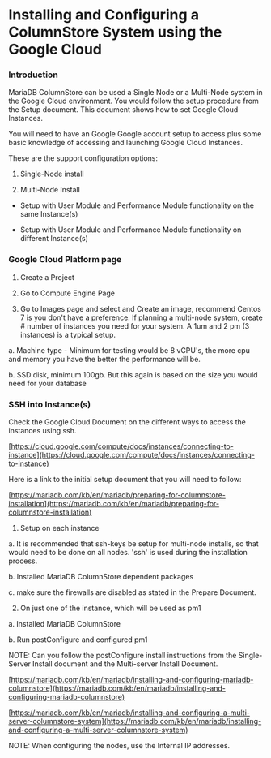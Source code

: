 # Installing and Configuring a ColumnStore System using the Google Cloud

### Introduction

MariaDB ColumnStore can be used a Single Node or a Multi-Node system in the Google Cloud environment. You would follow the setup procedure from the Setup document. This document shows how to set Google Cloud Instances.

You will need to have an Google Google account setup to access plus some basic knowledge of accessing and launching Google Cloud Instances.

These are the support configuration options:

1. Single-Node install

2. Multi-Node Install

- Setup with User Module and Performance Module functionality on the same
          Instance(s)

- Setup with User Module and Performance Module functionality on different
          Instance(s)

### Google Cloud Platform page

1. Create a Project

2. Go to Compute Engine Page

3. Go to Images page and select and Create an image, recommend Centos 7 is you don't have a preference. If planning a multi-node system, create # number of instances you need for your system. A 1um and 2 pm (3 instances) is a typical setup.

a. Machine type - Minimum for testing would be 8 vCPU's, the more cpu and 
        memory you have the better the performance will be.

b. SSD disk, minimum 100gb. But this again is based on the size you would need 
         for your database

### SSH into Instance(s)

Check the Google Cloud Document on the different ways to access the instances using ssh.

[https://cloud.google.com/compute/docs/instances/connecting-to-instance](https://cloud.google.com/compute/docs/instances/connecting-to-instance)

Here is a link to the initial setup document that you will need to follow:

[https://mariadb.com/kb/en/mariadb/preparing-for-columnstore-installation](https://mariadb.com/kb/en/mariadb/preparing-for-columnstore-installation)

1. Setup on each instance

a. It is recommended that ssh-keys be setup for multi-node installs, so that would need
        to be done on all nodes. 'ssh' is used during the installation process.

b. Installed MariaDB ColumnStore dependent packages

c. make sure the firewalls are disabled as stated in the Prepare Document.

2. On just one of the instance, which will be used as pm1

a. Installed MariaDB ColumnStore

b. Run postConfigure and configured pm1

NOTE: Can you follow the postConfigure install instructions from the Single-Server Install document and the Multi-server Install Document.

[https://mariadb.com/kb/en/mariadb/installing-and-configuring-mariadb-columnstore](https://mariadb.com/kb/en/mariadb/installing-and-configuring-mariadb-columnstore)

[https://mariadb.com/kb/en/mariadb/installing-and-configuring-a-multi-server-columnstore-system](https://mariadb.com/kb/en/mariadb/installing-and-configuring-a-multi-server-columnstore-system)

NOTE: When configuring the nodes, use the Internal IP addresses.